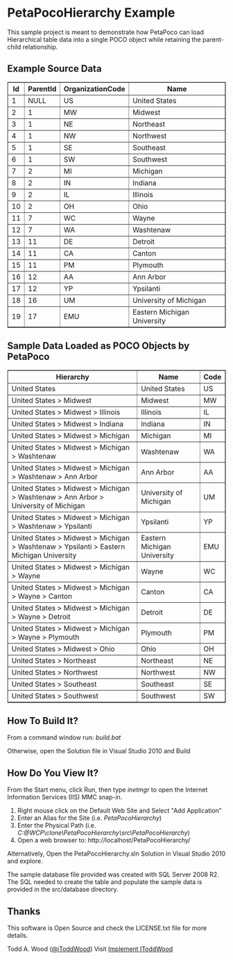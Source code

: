 PetaPocoHierarchy Example
=========================

This sample project is meant to demonstrate how PetaPoco can load Hierarchical table data into a single POCO object while retaining the parent-child relationship.

Example Source Data
-------------------
<table border="1" cellspacing="0" cellpadding="2">
    <thead>
        <tr>
            <th>Id</th>
            <th>ParentId</th>
            <th>OrganizationCode</th>
            <th>Name</th>
        </tr>
    </thead>
    <tbody>
        <tr>
            <td>1</td>
            <td>NULL</td>
            <td>US</td>
            <td>United States</td>
        </tr>
        <tr>
            <td>2</td>
            <td>1</td>
            <td>MW</td>
            <td>Midwest</td>
        </tr>
        <tr>
        <td>3</td>
            <td>1</td>
            <td>NE</td>
            <td>Northeast</td>
        </tr>
        <tr>
            <td>4</td>
            <td>1</td>
            <td>NW</td>
            <td>Northwest</td>
        </tr>
        <tr>
            <td>5</td>
            <td>1</td>
            <td>SE</td>
            <td>Southeast</td>
        </tr>
        <tr>
            <td>6</td>
            <td>1</td>
            <td>SW</td>
            <td>Southwest</td>
        </tr>
        <tr>
            <td>7</td>
            <td>2</td>
            <td>MI</td>
            <td>Michigan</td>
        </tr>
        <tr>
            <td>8</td>
            <td>2</td>
            <td>IN</td>
            <td>Indiana</td>
        </tr>
        <tr>
            <td>9</td>
            <td>2</td>
            <td>IL</td>
            <td>Illinois</td>
        </tr>
        <tr>
            <td>10</td>
            <td>2</td>
            <td>OH</td>
            <td>Ohio</td>
        </tr>
        <tr>
            <td>11</td>
            <td>7</td>
            <td>WC</td>
            <td>Wayne</td>
        </tr>
        <tr>
            <td>12</td>
            <td>7</td>
            <td>WA</td>
            <td>Washtenaw</td>
        </tr>
        <tr>
            <td>13</td>
            <td>11</td>
            <td>DE</td>
            <td>Detroit</td>
        </tr>
        <tr>
            <td>14</td>
            <td>11</td>
            <td>CA</td>
            <td>Canton</td>
        </tr>
        <tr>
            <td>15</td>
            <td>11</td>
            <td>PM</td>
            <td>Plymouth</td>
        </tr>
        <tr>
            <td>16</td>
            <td>12</td>
            <td>AA</td>
            <td>Ann Arbor</td>
        </tr>
        <tr>
            <td>17</td>
            <td>12</td>
            <td>YP</td>
            <td>Ypsilanti</td>
        </tr>
        <tr>
            <td>18</td>
            <td>16</td>
            <td>UM</td>
            <td>University of Michigan</td>
        </tr>
            <tr>
            <td>19</td>
            <td>17</td>
            <td>EMU</td>
            <td>Eastern Michigan University</td>
        </tr>
    </tbody>
</table>

Sample Data Loaded as POCO Objects by PetaPoco
----------------------------------------------
<table border="1" cellspacing="0" cellpadding="2">
    <thead>
        <tr>
            <th>Hierarchy</th>
            <th>Name</th>
            <th>Code</th>
        </tr>
    </thead>
    <tbody>
            <tr>
                <td>United States</td>
                <td>United States</td>
                <td>US</td>
            </tr>
            <tr>
                <td>United States > Midwest</td>
                <td>Midwest</td>
                <td>MW</td>
            </tr>
            <tr>
                <td>United States > Midwest > Illinois</td>
                <td>Illinois</td>
                <td>IL</td>
            </tr>
            <tr>
                <td>United States > Midwest > Indiana</td>
                <td>Indiana</td>
                <td>IN</td>
            </tr>
            <tr>
                <td>United States > Midwest > Michigan</td>
                <td>Michigan</td>
                <td>MI</td>
            </tr>
            <tr>
                <td>United States > Midwest > Michigan > Washtenaw</td>
                <td>Washtenaw</td>
                <td>WA</td>
            </tr>
            <tr>
                <td>United States > Midwest > Michigan > Washtenaw > Ann Arbor</td>
                <td>Ann Arbor</td>
                <td>AA</td>
            </tr>
            <tr>
                <td>United States > Midwest > Michigan > Washtenaw > Ann Arbor > University of Michigan</td>
                <td>University of Michigan</td>
                <td>UM</td>
            </tr>
            <tr>
                <td>United States > Midwest > Michigan > Washtenaw > Ypsilanti</td>
                <td>Ypsilanti</td>
                <td>YP</td>
            </tr>
            <tr>
                <td>United States > Midwest > Michigan > Washtenaw > Ypsilanti > Eastern Michigan University</td>
                <td>Eastern Michigan University</td>
                <td>EMU</td>
            </tr>
            <tr>
                <td>United States > Midwest > Michigan > Wayne</td>
                <td>Wayne</td>
                <td>WC</td>
            </tr>
            <tr>
                <td>United States > Midwest > Michigan > Wayne > Canton</td>
                <td>Canton</td>
                <td>CA</td>
            </tr>
            <tr>
                <td>United States > Midwest > Michigan > Wayne > Detroit</td>
                <td>Detroit</td>
                <td>DE</td>
            </tr>
            <tr>
                <td>United States > Midwest > Michigan > Wayne > Plymouth</td>
                <td>Plymouth</td>
                <td>PM</td>
            </tr>
            <tr>
                <td>United States > Midwest > Ohio</td>
                <td>Ohio</td>
                <td>OH</td>
            </tr>
            <tr>
                <td>United States > Northeast</td>
                <td>Northeast</td>
                <td>NE</td>
            </tr>
            <tr>
                <td>United States > Northwest</td>
                <td>Northwest</td>
                <td>NW</td>
            </tr>
            <tr>
                <td>United States > Southeast</td>
                <td>Southeast</td>
                <td>SE</td>
            </tr>
            <tr>
                <td>United States > Southwest</td>
                <td>Southwest</td>
                <td>SW</td>
            </tr>
    </tbody>
</table>

How To Build It?
----------------

From a command window run: *build.bat*

Otherwise, open the Solution file in Visual Studio 2010 and Build

How Do You View It?
-------------------

From the Start menu, click Run, then type *inetmgr* to open the Internet Information Services (IIS) MMC snap-in.

1. Right mouse click on the Default Web Site and Select "Add Application"
2. Enter an Alias for the Site (i.e. *PetaPocoHierarchy*)
3. Enter the Physical Path (i.e. *C:\@WCP\clone\PetaPocoHierarchy\src\PetaPocoHierarchy*)
4. Open a web browser to: http://localhost/PetaPocoHierarchy/

Alternatively, Open the PetaPocoHierarchy.sln Solution in Visual Studio 2010 and explore.

The sample database file provided was created with SQL Server 2008 R2. The SQL needed to create the table and populate the sample data is provided in the src/database directory.

Thanks
------
This software is Open Source and check the LICENSE.txt file for more details.

Todd A. Wood
([@iToddWood](https://twitter.com/#!/iToddWood "Follow me on Twitter"))
Visit [Implement IToddWood](http://www.woodcp.com "Wood Consulting Practice, LLC")
